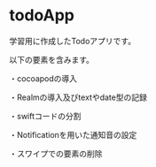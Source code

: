 # todoApp

学習用に作成したTodoアプリです。

以下の要素を含みます。

・cocoapodの導入

・Realmの導入及びtextやdate型の記録

・swiftコードの分割

・Notificationを用いた通知音の設定

・スワイプでの要素の削除

